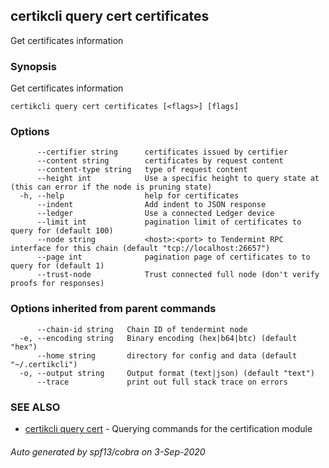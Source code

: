 ## certikcli query cert certificates

Get certificates information

### Synopsis

Get certificates information

```
certikcli query cert certificates [<flags>] [flags]
```

### Options

```
      --certifier string      certificates issued by certifier
      --content string        certificates by request content
      --content-type string   type of request content
      --height int            Use a specific height to query state at (this can error if the node is pruning state)
  -h, --help                  help for certificates
      --indent                Add indent to JSON response
      --ledger                Use a connected Ledger device
      --limit int             pagination limit of certificates to query for (default 100)
      --node string           <host>:<port> to Tendermint RPC interface for this chain (default "tcp://localhost:26657")
      --page int              pagination page of certificates to to query for (default 1)
      --trust-node            Trust connected full node (don't verify proofs for responses)
```

### Options inherited from parent commands

```
      --chain-id string   Chain ID of tendermint node
  -e, --encoding string   Binary encoding (hex|b64|btc) (default "hex")
      --home string       directory for config and data (default "~/.certikcli")
  -o, --output string     Output format (text|json) (default "text")
      --trace             print out full stack trace on errors
```

### SEE ALSO

* [certikcli query cert](certikcli_query_cert.md)	 - Querying commands for the certification module

###### Auto generated by spf13/cobra on 3-Sep-2020
